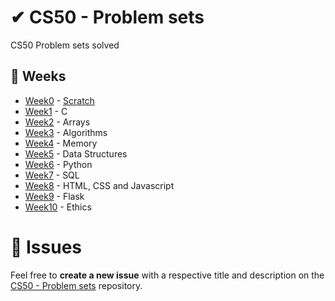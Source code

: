 # ✔ CS50 - Problem sets

CS50 Problem sets solved

## :calendar: Weeks

- [Week0](https://cs50.harvard.edu/x/2021/weeks/0/) - [Scratch](https://scratch.mit.edu/projects/465049117)
- [Week1](https://cs50.harvard.edu/x/2021/weeks/1/) - C
- [Week2](https://cs50.harvard.edu/x/2021/weeks/2/) - Arrays
- [Week3](https://cs50.harvard.edu/x/2021/weeks/3/) - Algorithms
- [Week4](https://cs50.harvard.edu/x/2021/weeks/4/) -  Memory
- [Week5](https://cs50.harvard.edu/x/2021/weeks/5/) - Data Structures
- [Week6](https://cs50.harvard.edu/x/2021/weeks/6/) - Python
- [Week7](https://cs50.harvard.edu/x/2021/weeks/7/) - SQL
- [Week8](https://cs50.harvard.edu/x/2021/weeks/7/) - HTML, CSS and Javascript
- [Week9](https://cs50.harvard.edu/x/2021/weeks/9/) - Flask
- [Week10](https://cs50.harvard.edu/x/2021/weeks/10/) - Ethics


# :bug: Issues

Feel free to **create a new issue** with a respective title and description on the [CS50 - Problem sets](https://github.com/AdSoNaTuRaL/cs50-problem-sets/issues) repository.
